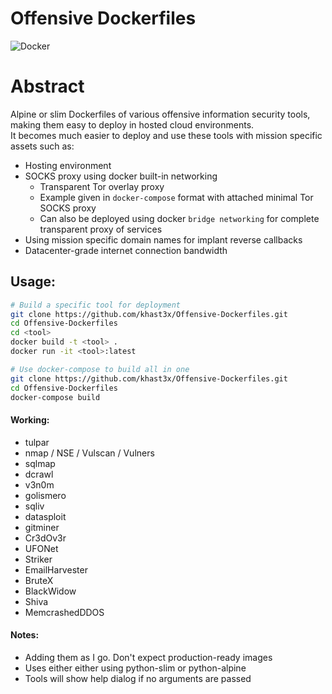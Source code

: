 # Offensive Dockerfiles
![Docker](https://koalalorenzo2014.files.wordpress.com/2015/04/docker-icon-bw.png?w=300&h=212)

# Abstract
Alpine or slim Dockerfiles of various offensive information security tools, making them easy to deploy in hosted cloud environments.  
It becomes much easier to deploy and use these tools with mission specific assets such as:

* Hosting environment
* SOCKS proxy using docker built-in networking
	* Transparent Tor overlay proxy
	* Example given in ``docker-compose`` format with attached minimal Tor SOCKS proxy
	* Can also be deployed using docker ``bridge networking`` for complete transparent proxy of services
* Using mission specific domain names for implant reverse callbacks
* Datacenter-grade internet connection bandwidth

## Usage:

```bash
# Build a specific tool for deployment
git clone https://github.com/khast3x/Offensive-Dockerfiles.git
cd Offensive-Dockerfiles
cd <tool>
docker build -t <tool> .
docker run -it <tool>:latest

# Use docker-compose to build all in one
git clone https://github.com/khast3x/Offensive-Dockerfiles.git
cd Offensive-Dockerfiles
docker-compose build
```

#### Working:
* tulpar
* nmap / NSE / Vulscan / Vulners
* sqlmap
* dcrawl
* v3n0m
* golismero
* sqliv
* datasploit
* gitminer
* Cr3dOv3r
* UFONet
* Striker
* EmailHarvester
* BruteX
* BlackWidow
* Shiva
* MemcrashedDDOS

#### Notes:

* Adding them as I go. Don't expect production-ready images  
* Uses either either using python-slim or python-alpine
* Tools will show help dialog if no arguments are passed  

